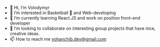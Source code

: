 - 👋 Hi, I’m Volodymyr
- 👀 I’m interested in Basketball 🏀 and Web-developing
- 🌱 I’m currently learning React.JS and work on position front-end developer
- 💞️ I’m looking to collaborate on interesting group projects that have nice, creative ideas.
- 📫 How to reach me vohanchib.dev@gmail.com
